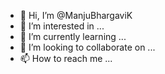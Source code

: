 - 👋 Hi, I’m @ManjuBhargaviK
- 👀 I’m interested in ...
- 🌱 I’m currently learning ...
- 💞️ I’m looking to collaborate on ...
- 📫 How to reach me ...

<!---
ManjuBhargaviK/ManjuBhargaviK is a ✨ special ✨ repository because its `README.md` (this file) appears on your GitHub profile.
You can click the Preview link to take a look at your changes.
--->
